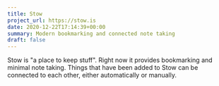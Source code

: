 ```yaml
---
title: Stow
project_url: https://stow.is
date: 2020-12-22T17:14:39+00:00
summary: Modern bookmarking and connected note taking
draft: false
---
```


Stow is "a place to keep stuff". Right now it provides bookmarking and minimal note taking. Things that have been added to Stow
can be connected to each other, either automatically or manually.

